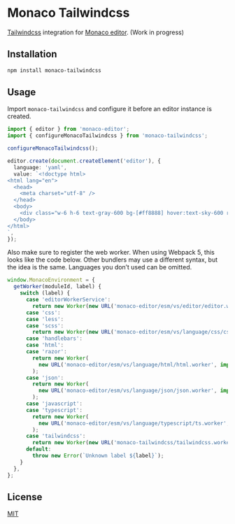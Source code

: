# Monaco Tailwindcss

[Tailwindcss](https://tailwindcss.com) integration for
[Monaco editor](https://microsoft.github.io/monaco-editor). (Work in progress)

## Installation

```sh
npm install monaco-tailwindcss
```

## Usage

Import `monaco-tailwindcss` and configure it before an editor instance is created.

```typescript
import { editor } from 'monaco-editor';
import { configureMonacoTailwindcss } from 'monaco-tailwindcss';

configureMonacoTailwindcss();

editor.create(document.createElement('editor'), {
  language: 'yaml',
  value: `<!doctype html>
<html lang="en">
  <head>
    <meta charset="utf-8" />
  </head>
  <body>
    <div class="w-6 h-6 text-gray-600 bg-[#ff8888] hover:text-sky-600 ring-gray-900/5"></div>
  </body>
</html>
`,
});
```

Also make sure to register the web worker. When using Webpack 5, this looks like the code below.
Other bundlers may use a different syntax, but the idea is the same. Languages you don’t used can be
omitted.

```js
window.MonacoEnvironment = {
  getWorker(moduleId, label) {
    switch (label) {
      case 'editorWorkerService':
        return new Worker(new URL('monaco-editor/esm/vs/editor/editor.worker', import.meta.url));
      case 'css':
      case 'less':
      case 'scss':
        return new Worker(new URL('monaco-editor/esm/vs/language/css/css.worker', import.meta.url));
      case 'handlebars':
      case 'html':
      case 'razor':
        return new Worker(
          new URL('monaco-editor/esm/vs/language/html/html.worker', import.meta.url),
        );
      case 'json':
        return new Worker(
          new URL('monaco-editor/esm/vs/language/json/json.worker', import.meta.url),
        );
      case 'javascript':
      case 'typescript':
        return new Worker(
          new URL('monaco-editor/esm/vs/language/typescript/ts.worker', import.meta.url),
        );
      case 'tailwindcss':
        return new Worker(new URL('monaco-tailwindcss/tailwindcss.worker', import.meta.url));
      default:
        throw new Error(`Unknown label ${label}`);
    }
  },
};
```

## License

[MIT](https://github.com/remcohaszing/monaco-yaml/blob/main/LICENSE.md)
